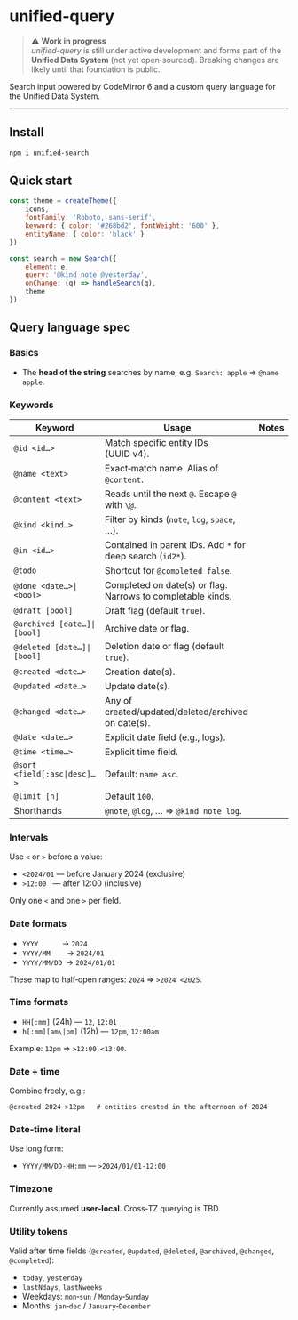 # unified-query

> ⚠️ **Work in progress**\
> *unified-query* is still under active development and forms part of the **Unified Data System** (not yet open‑sourced). Breaking changes are likely until that foundation is public.

Search input powered by CodeMirror 6 and a custom query language for the Unified Data System.

---

## Install

```bash
npm i unified-search
```

## Quick start

```js
const theme = createTheme({
    icons,
    fontFamily: 'Roboto, sans-serif',
    keyword: { color: '#268bd2', fontWeight: '600' },
    entityName: { color: 'black' }
})

const search = new Search({ 
    element: e, 
    query: '@kind note @yesterday',
    onChange: (q) => handleSearch(q), 
    theme 
})
```

## Query language spec

### Basics

- The **head of the string** searches by name, e.g. `Search: apple` ⇒ `@name apple`.

### Keywords

| Keyword                      | Usage                                                       | Notes |
| ---------------------------- | ----------------------------------------------------------- | ----- |
| `@id <id…>`                  | Match specific entity IDs (UUID v4).                        |       |
| `@name <text>`               | Exact‑match name. Alias of `@content`.                      |       |
| `@content <text>`            | Reads until the next `@`. Escape `@` with `\@`.             |       |
| `@kind <kind…>`              | Filter by kinds (`note`, `log`, `space`, …).                |       |
| `@in <id…>`                  | Contained in parent IDs. Add `*` for deep search (`id2*`).  |       |
| `@todo`                      | Shortcut for `@completed false`.                            |       |
| `@done <date…>\|<bool>`      | Completed on date(s) or flag. Narrows to completable kinds. |       |
| `@draft [bool]`              | Draft flag (default `true`).                                |       |
| `@archived [date…]\|[bool]`  | Archive date or flag.                                       |       |
| `@deleted [date…]\|[bool]`   | Deletion date or flag (default `true`).                     |       |
| `@created <date…>`           | Creation date(s).                                           |       |
| `@updated <date…>`           | Update date(s).                                             |       |
| `@changed <date…>`           | Any of created/updated/deleted/archived on date(s).         |       |
| `@date <date…>`              | Explicit date field (e.g., logs).                           |       |
| `@time <time…>`              | Explicit time field.                                        |       |
| `@sort <field[:asc\|desc]…>` | Default: `name asc`.                                        |       |
| `@limit [n]`                 | Default `100`.                                              |       |
| Shorthands                   | `@note`, `@log`, … ⇒ `@kind note log`.                      |       |

### Intervals

Use `<` or `>` before a value:

- `<2024/01` — before January 2024 (exclusive)
- `>12:00`   — after 12:00 (inclusive)

Only one `<` and one `>` per field.

### Date formats

- `YYYY`          → `2024`
- `YYYY/MM`      → `2024/01`
- `YYYY/MM/DD` → `2024/01/01`

These map to half‑open ranges: `2024` ⇒ `>2024 <2025`.

### Time formats

- `HH[:mm]` (24h) — `12`, `12:01`
- `h[:mm][am\|pm]` (12h) — `12pm`, `12:00am`

Example: `12pm` ⇒ `>12:00 <13:00`.

### Date + time

Combine freely, e.g.:

```
@created 2024 >12pm   # entities created in the afternoon of 2024
```

### Date‑time literal

Use long form:

- `YYYY/MM/DD-HH:mm` — `>2024/01/01-12:00`

### Timezone

Currently assumed **user‑local**. Cross‑TZ querying is TBD.

### Utility tokens

Valid after time fields (`@created`, `@updated`, `@deleted`, `@archived`, `@changed`, `@completed`):

- `today`, `yesterday`
- `lastNdays`, `lastNweeks`
- Weekdays: `mon`‑`sun` / `Monday`‑`Sunday`
- Months: `jan`‑`dec` / `January`‑`December`
